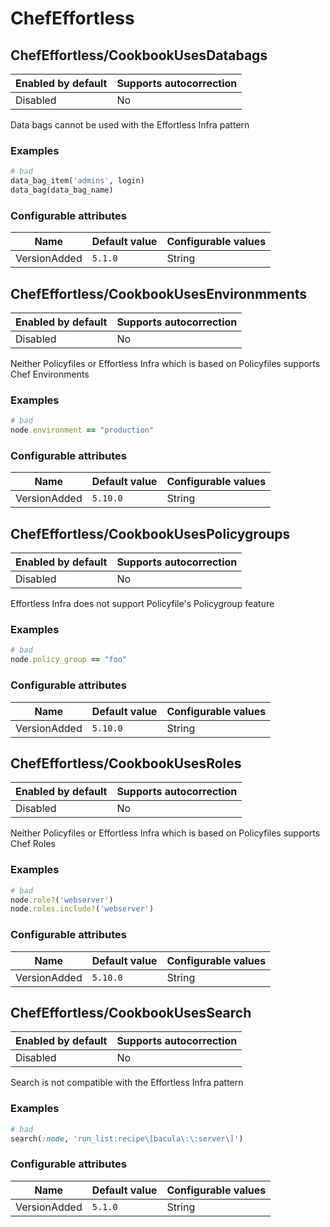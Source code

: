 # ChefEffortless

## ChefEffortless/CookbookUsesDatabags

Enabled by default | Supports autocorrection
--- | ---
Disabled | No

Data bags cannot be used with the Effortless Infra pattern

### Examples

```ruby
# bad
data_bag_item('admins', login)
data_bag(data_bag_name)
```

### Configurable attributes

Name | Default value | Configurable values
--- | --- | ---
VersionAdded | `5.1.0` | String

## ChefEffortless/CookbookUsesEnvironmments

Enabled by default | Supports autocorrection
--- | ---
Disabled | No

Neither Policyfiles or Effortless Infra which is based on Policyfiles supports Chef Environments

### Examples

```ruby
# bad
node.environment == "production"
```

### Configurable attributes

Name | Default value | Configurable values
--- | --- | ---
VersionAdded | `5.10.0` | String

## ChefEffortless/CookbookUsesPolicygroups

Enabled by default | Supports autocorrection
--- | ---
Disabled | No

Effortless Infra does not support Policyfile's Policygroup feature

### Examples

```ruby
# bad
node.policy_group == "foo"
```

### Configurable attributes

Name | Default value | Configurable values
--- | --- | ---
VersionAdded | `5.10.0` | String

## ChefEffortless/CookbookUsesRoles

Enabled by default | Supports autocorrection
--- | ---
Disabled | No

Neither Policyfiles or Effortless Infra which is based on Policyfiles supports Chef Roles

### Examples

```ruby
# bad
node.role?('webserver')
node.roles.include?('webserver')
```

### Configurable attributes

Name | Default value | Configurable values
--- | --- | ---
VersionAdded | `5.10.0` | String

## ChefEffortless/CookbookUsesSearch

Enabled by default | Supports autocorrection
--- | ---
Disabled | No

Search is not compatible with the Effortless Infra pattern

### Examples

```ruby
# bad
search(:node, 'run_list:recipe\[bacula\:\:server\]')
```

### Configurable attributes

Name | Default value | Configurable values
--- | --- | ---
VersionAdded | `5.1.0` | String
